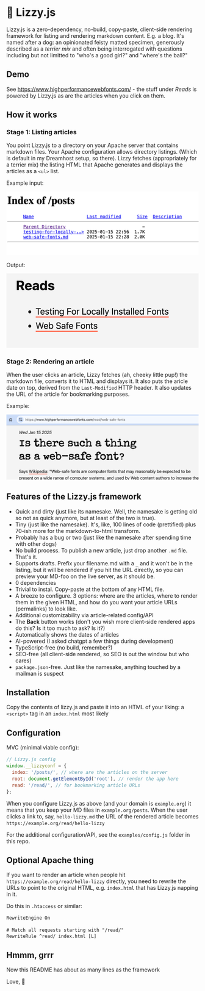 # 🐶 Lizzy.js 

Lizzy.js is a zero-dependency, no-build, copy-paste, client-side rendering framework for listing and rendering markdown content. E.g. a blog. It's named after a dog: an opinionated feisty matted specimen, generously described as a _terrier mix_ and often being interrogated with questions including but not limitted to "who's a good girl?" and "where's the ball?"

## Demo

See https://www.highperformancewebfonts.com/ - the stuff under *Reads* is powered by Lizzy.js as are the articles when you click on them.

## How it works

### Stage 1: Listing articles 

You point Lizzy.js to a directory on your Apache server that contains markdown files. Your Apache configuration allows directory listings. (Which is default in my Dreamhost setup, so there). Lizzy fetches (appropriately for a terrier mix) the listing HTML that Apache generates and displays the articles as a `<ul>` list.

Example input:

![Apache listing](./images-for-the-readme/apache.png)

Output:

![HTML listing](./images-for-the-readme/listing.png)

### Stage 2: Rendering an article

When the user clicks an article, Lizzy fetches (ah, cheeky little pup!) the markdown file, converts it to HTML and displays it. It also puts the aricle date on top, derived from the `Last-Modified` HTTP header. It also updates the URL of the article for bookmarking purposes.

Example:

![Article](./images-for-the-readme/art.png)


## Features of the Lizzy.js framework

* Quick and dirty (just like its namesake. Well, the namesake is getting old so not as quick anymore, but at least of the two is true).
* Tiny (just like the namesake). It's, like, 100 lines of code (prettified) plus 70-ish more for the markdown-to-html transform.
* Probably has a bug or two (just like the namesake after spending time with other dogs)
* No build process. To publish a new article, just drop another `.md` file. That's it.
* Supports drafts. Prefix your filename.md with a `_` and it won't be in the listing, but it will be rendered if you hit the URL directly, so you can preview your MD-foo on the live server, as it should be.
* 0 dependencies
* Trivial to instal. Copy-paste at the bottom of any HTML file.
* A breeze to configure. 3 options: where are the articles, where to render them in the given HTML, and how do you want your article URLs (permalinks) to look like.
* Additional customizability via article-related config/API
* The **Back** button works (don't you wish more client-side rendered apps do this? Is it too much to ask? Is it?)
* Automatically shows the dates of articles
* AI-powered (I asked chatgpt a few things during development)
* TypeScript-free (no build, remember?)
* SEO-free (all client-side rendered, so SEO is out the window but who cares)
* `package.json`-free. Just like the namesake, anything touched by a mailman is suspect

## Installation

Copy the contents of lizzy.js and paste it into an HTML of your liking: a `<script>` tag in an `index.html` most likely

## Configuration

MVC (minimal viable config):

```js
// Lizzy.js config
window.__lizzyconf = {
  index: '/posts/', // where are the articles on the server
  root: document.getElementById('root'), // render the app here
  read: '/read/', // for bookmarking article URLs
};
```

When you configure Lizzy.js as above (and your domain is `example.org`) it means that you keep your MD files in `example.org/posts`. When the user clicks a link to, say, `hello-lizzy.md` the URL of the rendered article becomes `https://example.org/read/hello-lizzy`


For the additional configuration/API, see the `examples/config.js` folder in this repo.

## Optional Apache thing

If you want to render an article when people hit `https://example.org/read/hello-lizzy` directly, you need to rewrite the URLs to point to the original HTML, e.g. `index.html` that has Lizzy.js napping in it.

Do this in `.htaccess` or similar:

```
RewriteEngine On

# Match all requests starting with "/read/"
RewriteRule ^read/ index.html [L]
```

## Hmmm, grrr

Now this README has about as many lines as the framework

Love,
🐶
